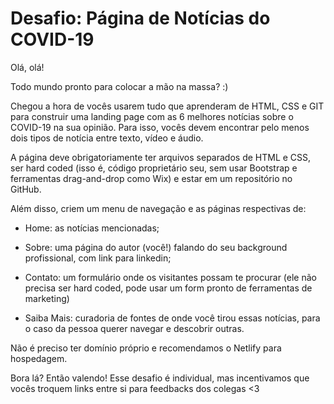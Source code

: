 # Desafio: Página de Notícias do COVID-19

Olá, olá!

Todo mundo pronto para colocar a mão na massa? :)

Chegou a hora de vocês usarem tudo que aprenderam de HTML, CSS e GIT para construir uma landing page com as 6 melhores notícias sobre o COVID-19 na sua opinião. Para isso, vocês devem encontrar pelo menos dois tipos de notícia entre texto, vídeo e áudio.

A página deve obrigatoriamente ter arquivos separados de HTML e CSS, ser hard coded (isso é, código proprietário seu, sem usar Bootstrap e ferramentas drag-and-drop como Wix) e estar em um repositório no GitHub.

Além disso, criem um menu de navegação e as páginas respectivas de:

- Home: as notícias mencionadas;

- Sobre: uma página do autor (você!) falando do seu background profissional, com link para linkedin;

- Contato: um formulário onde os visitantes possam te procurar (ele não precisa ser hard coded, pode usar um form pronto de ferramentas de marketing)

- Saiba Mais: curadoria de fontes de onde você tirou essas notícias, para o caso da pessoa querer navegar e descobrir outras.

Não é preciso ter domínio próprio e recomendamos o Netlify para hospedagem.

Bora lá? Então valendo! Esse desafio é individual, mas incentivamos que vocês troquem links entre si para feedbacks dos colegas <3


